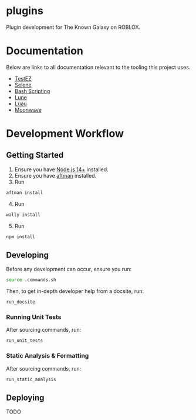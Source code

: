 # plugins
Plugin development for The Known Galaxy on ROBLOX.

# Documentation
Below are links to all documentation relevant to the tooling this project uses.
- [TestEZ](https://roblox.github.io/testez/)
- [Selene](https://kampfkarren.github.io/selene/selene.html)
- [Bash Scripting](https://devhints.io/bash)
- [Lune](https://lune-org.github.io/docs)
- [Luau](https://luau-lang.org/)
- [Moonwave](https://eryn.io/moonwave/)

# Development Workflow

## Getting Started
1. Ensure you have [Node.js 14+](https://nodejs.org/en) installed.
2. Ensure you have [aftman](https://github.com/LPGhatguy/aftman) installed.
3. Run
```sh
aftman install
```
4. Run
```sh
wally install
```
5. Run
```sh
npm install
```

## Developing
Before any development can occur, ensure you run:
```sh
source .commands.sh
```
Then, to get in-depth developer help from a docsite, run:
```sh
run_docsite
```

### Running Unit Tests
After sourcing commands, run:
```sh
run_unit_tests
```

### Static Analysis & Formatting
After sourcing commands, run:
```sh
run_static_analysis
```

## Deploying
TODO